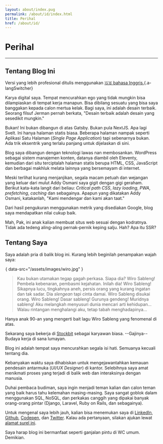 ```yaml
---
layout: about/index.pug
permalink: /about/id/index.html
title: Perihal
href: /about/id/
---
```


# Perihal
--------

## Tentang Blog Ini
Versi yang lebih profesional ditulis menggunakan [🇬🇧 bahasa Inggris.](/about){.a-langSwitcher}

Karya digital saya. Tempat mencurahkan ego yang tidak mungkin bisa dilampiaskan di tempat kerja manapun. Bisa dibilang sesuatu yang bisa saya banggakan kepada calon mertua kelak. Bagi saya, ini adalah desain terbaik. Seorang filsuf Jerman pernah berkata, "Desain terbaik adalah desain yang sesedikit mungkin."

Bukan! Ini bukan dibangun di atas Gatsby. Bukan pula NextJS. Apa lagi Svelt. Ini hanya halaman statis biasa. Beberapa halaman nampak seperti Aplikasi Satu Halaman (*Single Page Application*) tapi sebenarnya bukan. Ada trik eksentrik yang terlalu panjang untuk dijelaskan di sini.

Blog saya dibangun dengan teknologi lawas nan membosankan. WordPress sebagai sistem manajemen konten, datanya diambil oleh Eleventy, kemudian dari situ terciptalah halaman statis berupa HTML, CSS, JavaScript dan berbagai makhluk melata lainnya yang bersemayam di internet.

Meski terlihat kurang menjanjikan, segala macam petuah dan wejangan yang keluar dari mulut Addy Osmani saya gigit dengan gigi geraham. Berikut kata-kata langit dari beliau: *Critical path CSS*, *lazy loading*, *PWA*, *prefetching*, *caching* dan sebagainya. Apapun yang dikatakan Addy Osmani, katakanlah, "Kami mendengar dan kami akan taat."

Dari hasil pengukuran menggunakan metrik yang disediakan Google, blog saya mendapatkan nilai cukup baik.

Mah, Pak, ini anak kalian membuat situs web sesuai dengan kodratnya. Tidak ada tedeng aling-aling pernak-pernik keping salju. Hah? Apa itu SSR?

## Tentang Saya
Saya adalah pria di balik blog ini. Kurang lebih beginilah penampakan wajah saya:

![Tolol seperti wiro](data:image/gif;base64,R0lGODlhAQABAAAAACH5BAEKAAEALAAAAAABAAEAAAICTAEAOw==){ data-src="/assets/images/wiro.jpg" }

> Kau bukan utamakan tegap gagah perkasa. Siapa dia? Wiro Sableng! Pembela kebenaran, pembasmi kejahatan. Inilah dia! Wiro Sableng! Sikapnya lucu, tingkahnya aneh, persis orang yang kurang ingatan dan tak sadar. Dia *slengean* tapi cinta damai. Wiro Sableng disukai orang. Wiro Sableng! Dasar sableng! Gurunya gendeng! Muridnya sableng! Aku melangkah menyusuri dunia mencari arti kehidupan... Walau rintangan menghalangi aku, tetap tabah menghadapinya...
> 

Hanya anak 90-an yang mengerti bait lagu Wiro Sableng yang fenomenal di atas.

Sekarang saya bekerja di [Stockbit](https://stockbit.com) sebagai karyawan biasa. --Gajinya-- Budaya kerja di sana lumayan.

Blog ini adalah tempat saya mencurahkan segala isi hati. Semuanya kecuali tentang dia.

Kebanyakan waktu saya dihabiskan untuk mengejawantahkan kemauan pendesain antarmuka (*UI/UX Designer*) di kantor. Selebihnya saya amat menikmati proses yang terjadi di balik web dan interaksinya dengan manusia.

Duhai pembaca budiman, saya ingin menjadi teman kalian dan calon teman yang baik harus tahu kelemahan masing-masing. Saya sangat goblok dalam menggunakan SQL, NoSQL, dan perkakas canggih yang dipakai banyak orang-orang pintar (Django, Laravel, Ruby on Rails, dan sebagainya).

Untuk mengenal saya lebih jauh, kalian bisa menemukan saya di [LinkedIn](https://linkedin.com/in/miayam), [Github](https://github.com/miayam), [Codepen](https://codepen.io/miayam), dan [Twitter](https://twitter.com/___miayam___). Kalau ada pertanyaan, silakan ajukan lewat [alamat surel ini](mailto:muhammaddeni90@gmail.com).

Saya harap blog ini bermanfaat seperti ganjalan pintu di WC umum. Demikian.
